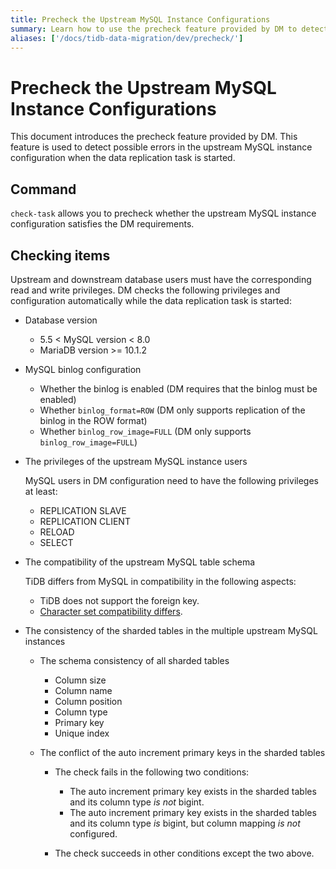```yaml
---
title: Precheck the Upstream MySQL Instance Configurations
summary: Learn how to use the precheck feature provided by DM to detect errors in the upstream MySQL instance configurations.
aliases: ['/docs/tidb-data-migration/dev/precheck/']
---
```


# Precheck the Upstream MySQL Instance Configurations

This document introduces the precheck feature provided by DM. This feature is used to detect possible errors in the upstream MySQL instance configuration when the data replication task is started.

## Command

`check-task` allows you to precheck whether the upstream MySQL instance configuration satisfies the DM requirements.

## Checking items

Upstream and downstream database users must have the corresponding read and write privileges. DM checks the following privileges and configuration automatically while the data replication task is started:

+ Database version

    - 5.5 < MySQL version < 8.0
    - MariaDB version >= 10.1.2

+ MySQL binlog configuration

    - Whether the binlog is enabled (DM requires that the binlog must be enabled)
    - Whether `binlog_format=ROW` (DM only supports replication of the binlog in the ROW format)
    - Whether `binlog_row_image=FULL` (DM only supports `binlog_row_image=FULL`)

+ The privileges of the upstream MySQL instance users

    MySQL users in DM configuration need to have the following privileges at least:

    - REPLICATION SLAVE
    - REPLICATION CLIENT
    - RELOAD
    - SELECT

+ The compatibility of the upstream MySQL table schema

    TiDB differs from MySQL in compatibility in the following aspects:

    - TiDB does not support the foreign key.
    - [Character set compatibility differs](https://pingcap.com/docs/stable/reference/sql/character-set/).

+ The consistency of the sharded tables in the multiple upstream MySQL instances

    + The schema consistency of all sharded tables

        - Column size
        - Column name
        - Column position
        - Column type
        - Primary key
        - Unique index

    + The conflict of the auto increment primary keys in the sharded tables

        - The check fails in the following two conditions:

            - The auto increment primary key exists in the sharded tables and its column type *is not* bigint.
            - The auto increment primary key exists in the sharded tables and its column type *is* bigint, but column mapping *is not* configured.

        - The check succeeds in other conditions except the two above.
